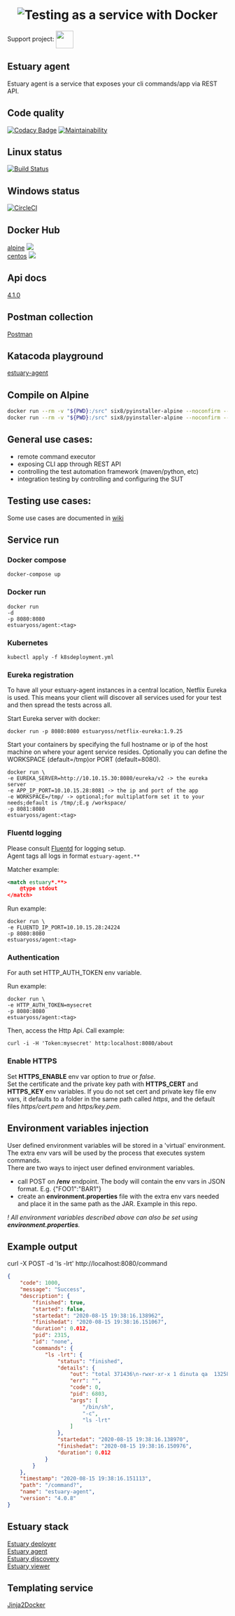 <h1 align="center"><img src="./docs/images/banner_estuary.png" alt="Testing as a service with Docker"></h1>  

Support project: <a href="https://paypal.me/catalindinuta?locale.x=en_US"><img src="https://lh3.googleusercontent.com/Y2_nyEd0zJftXnlhQrWoweEvAy4RzbpDah_65JGQDKo9zCcBxHVpajYgXWFZcXdKS_o=s180-rw" height="40" width="40" align="center"></a>    

## Estuary agent
Estuary agent is a service that exposes your cli commands/app via REST API.

## Code quality
[![Codacy Badge](https://app.codacy.com/project/badge/Grade/2b4052d9749348c49543fe6b830dc052)](https://www.codacy.com?utm_source=github.com&amp;utm_medium=referral&amp;utm_content=estuaryoss/estuary-agent&amp;utm_campaign=Badge_Grade)
[![Maintainability](https://api.codeclimate.com/v1/badges/e86a41110965208ed6ee/maintainability)](https://codeclimate.com/repos/5f6783bd918852017800167e/maintainability)

## Linux status
[![Build Status](https://travis-ci.com/estuaryoss/estuary-agent.svg?token=UC9Z5nQSPmb5vK5QLpJh&branch=master)](https://travis-ci.com/estuaryoss/estuary-agent)

## Windows status
[![CircleCI](https://circleci.com/gh/estuaryoss/estuary-agent.svg?style=svg&circle-token=788cad6fda7d9000039bb294b9380808ab3c1c18)](https://circleci.com/gh/estuaryoss/estuary-agent)  

## Docker Hub
[alpine](https://hub.docker.com/r/estuaryoss/agent)  ![](https://img.shields.io/docker/pulls/estuaryoss/agent.svg)  
[centos](https://hub.docker.com/r/estuaryoss/agent-centos)  ![](https://img.shields.io/docker/pulls/estuaryoss/agent-centos.svg)

## Api docs
[4.1.0](https://app.swaggerhub.com/apis/dinuta/estuary-testrunner/4.1.0)

## Postman collection
[Postman](https://documenter.getpostman.com/view/2360061/SVYrrdGe?version=latest)

## Katacoda playground
[estuary-agent](https://katacoda.com/dinuta/scenarios/estuary-agent)

## Compile on Alpine 
```bash
docker run --rm -v "${PWD}:/src" six8/pyinstaller-alpine --noconfirm --onefile --log-level DEBUG --clean main_flask.py
docker run --rm -v "${PWD}:/src" six8/pyinstaller-alpine --noconfirm --onefile --log-level DEBUG --clean start.py
```

## General use cases:
- remote command executor
- exposing CLI app through REST API
- controlling the test automation framework (maven/python, etc)
- integration testing by controlling and configuring the SUT

## Testing use cases:
Some use cases are documented in [wiki](https://github.com/dinuta/estuary-agent/wiki)

## Service run
### Docker compose
    docker-compose up
    
### Docker run

    docker run  
    -d 
    -p 8080:8080
    estuaryoss/agent:<tag>
    
    
### Kubernetes
    kubectl apply -f k8sdeployment.yml
    
### Eureka registration
To have all your estuary-agent instances in a central location, Netflix Eureka is used. This means your client will discover
all services used for your test and then spread the tests across all.

Start Eureka server with docker:

    docker run -p 8080:8080 estuaryoss/netflix-eureka:1.9.25

Start your containers by specifying the full hostname or ip of the host machine on where your agent service resides.
Optionally you can define the WORKSPACE (default=/tmp)or PORT (default=8080).

    docker run \
    -e EUREKA_SERVER=http://10.10.15.30:8080/eureka/v2 -> the eureka server
    -e APP_IP_PORT=10.10.15.28:8081 -> the ip and port of the app
    -e WORKSPACE=/tmp/ -> optional;for multiplatform set it to your needs;default is /tmp/;E.g /workspace/
    -p 8081:8080
    estuaryoss/agent:<tag>

### Fluentd logging
Please consult [Fluentd](https://github.com/fluent/fluentd) for logging setup.  
Agent tags all logs in format ```estuary-agent.**```

Matcher example:  

``` xml
<match estuary*.**>
    @type stdout
</match>
```

Run example:

    docker run \
    -e FLUENTD_IP_PORT=10.10.15.28:24224
    -p 8080:8080
    estuaryoss/agent:<tag>

### Authentication
For auth set HTTP_AUTH_TOKEN env variable.  

Run example:

    docker run \
    -e HTTP_AUTH_TOKEN=mysecret
    -p 8080:8080
    estuaryoss/agent:<tag>

Then, access the Http Api. Call example:
  
    curl -i -H 'Token:mysecret' http:localhost:8080/about

### Enable HTTPS
Set **HTTPS_ENABLE** env var option to *true* or *false*.    
Set the certificate and the private key path with **HTTPS_CERT** and **HTTPS_KEY** env variables. 
If you do not set cert and private key file env vars, it defaults to a folder in the same path called *https*, and the default files *https/cert.pem* and *https/key.pem*. 

## Environment variables injection
User defined environment variables will be stored in a 'virtual' environment. The extra env vars will be used by the process that executes system commands.  
There are two ways to inject user defined environment variables.    
-   call POST on **/env** endpoint. The body will contain the env vars in JSON format. E.g. {"FOO1":"BAR1"}  
-   create an **environment.properties** file with the extra env vars needed and place it in the same path as the JAR. Example in this repo.  

*! All environment variables described above can also be set using **environment.properties**.*

## Example output
curl -X POST -d 'ls -lrt' http://localhost:8080/command

```json
{
    "code": 1000,
    "message": "Success",
    "description": {
        "finished": true,
        "started": false,
        "startedat": "2020-08-15 19:38:16.138962",
        "finishedat": "2020-08-15 19:38:16.151067",
        "duration": 0.012,
        "pid": 2315,
        "id": "none",
        "commands": {
            "ls -lrt": {
                "status": "finished",
                "details": {
                    "out": "total 371436\n-rwxr-xr-x 1 dinuta qa  13258464 Jun 24 09:25 main-linux\ndrwxr-xr-x 4 dinuta qa        40 Jul  1 11:42 tmp\n-rw-r--r-- 1 dinuta qa  77707265 Jul 25 19:38 testrunner-linux.zip\n-rw------- 1 dinuta qa   4911271 Aug 14 10:00 nohup.out\n",
                    "err": "",
                    "code": 0,
                    "pid": 6803,
                    "args": [
                        "/bin/sh",
                        "-c",
                        "ls -lrt"
                    ]
                },
                "startedat": "2020-08-15 19:38:16.138970",
                "finishedat": "2020-08-15 19:38:16.150976",
                "duration": 0.012
            }
        }
    },
    "timestamp": "2020-08-15 19:38:16.151113",
    "path": "/command?",
    "name": "estuary-agent",
    "version": "4.0.8"
}
```

## Estuary stack
[Estuary deployer](https://github.com/estuaryoss/estuary-deployer)  
[Estuary agent](https://github.com/estuaryoss/estuary-agent)  
[Estuary discovery](https://github.com/estuaryoss/estuary-discovery)  
[Estuary viewer](https://github.com/estuaryoss/estuary-viewer)  

## Templating service
[Jinja2Docker](https://github.com/dinuta/jinja2docker) 
